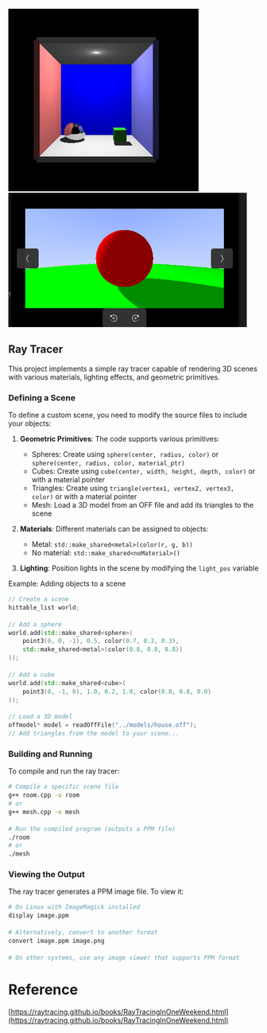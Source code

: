 ![room has a metal ball and non metal cube with lighting on the ceiling](pics/room.png)
![ball on the ground](pics/ballOnGround.png)

## Ray Tracer


This project implements a simple ray tracer capable of rendering 3D scenes with various materials, lighting effects, and geometric primitives.

### Defining a Scene

To define a custom scene, you need to modify the source files to include your objects:

1. **Geometric Primitives**: The code supports various primitives:
   - Spheres: Create using `sphere(center, radius, color)` or `sphere(center, radius, color, material_ptr)`
   - Cubes: Create using `cube(center, width, height, depth, color)` or with a material pointer
   - Triangles: Create using `triangle(vertex1, vertex2, vertex3, color)` or with a material pointer
   - Mesh: Load a 3D model from an OFF file and add its triangles to the scene

2. **Materials**: Different materials can be assigned to objects:
   - Metal: `std::make_shared<metal>(color(r, g, b))`
   - No material: `std::make_shared<noMaterial>()`

3. **Lighting**: Position lights in the scene by modifying the `light_pos` variable

Example: Adding objects to a scene
```cpp
// Create a scene
hittable_list world;

// Add a sphere
world.add(std::make_shared<sphere>(
    point3(0, 0, -1), 0.5, color(0.7, 0.3, 0.3), 
    std::make_shared<metal>(color(0.8, 0.8, 0.8))
));

// Add a cube
world.add(std::make_shared<cube>(
    point3(0, -1, 0), 1.0, 0.2, 1.0, color(0.8, 0.8, 0.0)
));

// Load a 3D model
offmodel* model = readOffFile("../models/house.off");
// Add triangles from the model to your scene...
```

### Building and Running

To compile and run the ray tracer:

```bash
# Compile a specific scene file
g++ room.cpp -o room
# or
g++ mesh.cpp -o mesh

# Run the compiled program (outputs a PPM file)
./room
# or
./mesh
```

### Viewing the Output

The ray tracer generates a PPM image file. To view it:

```bash
# On Linux with ImageMagick installed
display image.ppm

# Alternatively, convert to another format
convert image.ppm image.png

# On other systems, use any image viewer that supports PPM format
```

# Reference

[https://raytracing.github.io/books/RayTracingInOneWeekend.html](https://raytracing.github.io/books/RayTracingInOneWeekend.html)